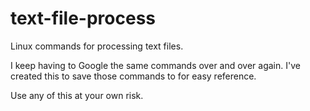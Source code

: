# text-file-process
Linux commands for processing text files.

I keep having to Google the same commands over and over again. I've created this to save those commands to for easy reference.

Use any of this at your own risk.
